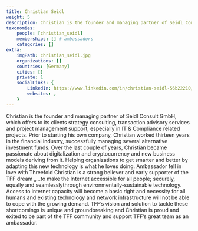 ```yaml
---
title: Christian Seidl
weight: 5
description: Christian is the founder and managing partner of Seidl Consult GmbH.
taxonomies:
    people: [christian_seidl]
    memberships: [] # ambassadors
    categories: []
extra:
    imgPath: christian_seidl.jpg
    organizations: []
    countries: [Germany]
    cities: []
    private: 1
    socialLinks: {
        LinkedIn: https://www.linkedin.com/in/christian-seidl-56b22210/,
        websites: ,
    }
---
```


Christian is the founder and managing partner of Seidl Consult GmbH, which offers to its clients strategy consulting, transaction advisory services and project management support, especially in IT & Compliance related projects. Prior to starting his own company, Christian worked thirteen years in the financial industry, successfully managing several alternative investment funds. Over the last couple of years, Christian became passionate about digitalization and cryptocurrency and new business models deriving from it. Helping organizations to get smarter and better by adapting this new technology is what he loves doing. Ambassador fell in love with Threefold Christian is a strong believer and early supporter of the TFF dream „…to make the Internet accessible for all people; securely, equally and seamlessly ​through ​environmentally-sustainable ​technology. Access to internet capacity will become a basic right and necessity for all humans and existing technology and network infrastructure will not be able to cope with the growing demand. TFF’s vision and solution to tackle these shortcomings is unique and groundbreaking and Christian is proud and exited to be part of the TFF community and support TFF’s great team as an ambassador.
